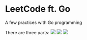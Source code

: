 # LeetCode ft. Go

A few practices with Go programming

There are three parts:
[![](https://img.shields.io/badge/easy-green)](https://github.com/nguyenptk/leetcode/tree/main/easy)
[![](https://img.shields.io/badge/medium-yellow)](https://github.com/nguyenptk/leetcode/tree/main/medium)
[![](https://img.shields.io/badge/hard-red)](https://github.com/nguyenptk/leetcode/tree/main/hard)
